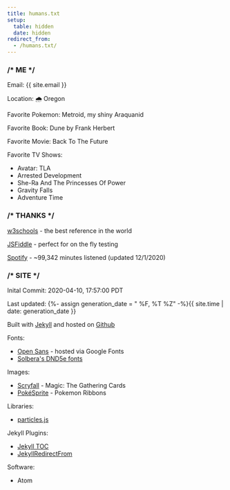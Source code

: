 ```yaml
---
title: humans.txt
setup:
  table: hidden
  date: hidden
redirect_from:
  - /humans.txt/
---
```


### /* ME */

Email: {{ site.email }}

Location: 🌧 ️Oregon️

Favorite Pokemon: Metroid, my shiny Araquanid

Favorite Book: Dune by Frank Herbert

Favorite Movie: Back To The Future

Favorite TV Shows:
- Avatar: TLA
- Arrested Development
- She-Ra And The Princesses Of Power
- Gravity Falls
- Adventure Time

### /* THANKS */

[w3schools](https://www.w3schools.com/) - the best reference in the world

[JSFiddle](https://jsfiddle.net/) - perfect for on the fly testing

[Spotify](https://open.spotify.com/playlist/1u6D5NJ3MOzLeXZU3B6MU1?si=8ef03bee2c48407b) - ~99,342 minutes listened (updated 12/1/2020)

### /* SITE */

Inital Commit: 2020-04-10, 17:57:00 PDT

Last updated: {%- assign generation_date = " %F, %T %Z" -%}{{ site.time | date: generation_date }}

Built with [Jekyll](https://github.com/jekyll/jekyll) and hosted on [Github](https://github.com/)

Fonts:
- [Open Sans](https://fonts.google.com/specimen/Open+Sans) -  hosted via Google Fonts
- [Solbera's DND5e fonts](https://github.com/jonathonf/solbera-dnd-fonts)

Images:
- [Scryfall](https://scryfall.com/) - Magic: The Gathering Cards
- [PokéSprite](https://github.com/msikma/pokesprite) - Pokemon Ribbons

Libraries:
- [particles.js](https://github.com/VincentGarreau/particles.js/)

Jekyll Plugins:
- [Jekyll TOC](https://github.com/allejo/jekyll-toc)
- [JekyllRedirectFrom](https://github.com/jekyll/jekyll-redirect-from)

Software:
- Atom
